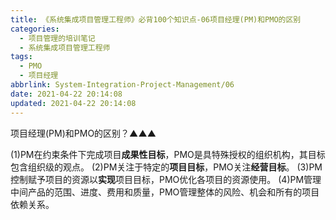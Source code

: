 ```yaml
---
title: 《系统集成项目管理工程师》必背100个知识点-06项目经理(PM)和PMO的区别
categories:
  - 项目管理的培训笔记
  - 系统集成项目管理工程师
tags:
  - PMO
  - 项目经理
abbrlink: System-Integration-Project-Management/06
date: 2021-04-22 20:14:08
updated: 2021-04-22 20:14:08
---
```


项目经理(PM)和PMO的区别？▲▲▲

(1)PM在约束条件下完成项目**成果性目标**，PMO是具特殊授权的组织机构，其目标包含组织级的观点。
(2)PM关注于特定的**项目目标**，PMO关注**经营目标**。
(3)PM控制赋予项目的资源以**实现**项目目标，PMO优化各项目的资源使用。
(4)PM管理中间产品的范围、进度、费用和质量，PMO管理整体的风险、机会和所有的项目依赖关系。

